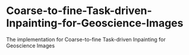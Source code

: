 # Coarse-to-fine-Task-driven-Inpainting-for-Geoscience-Images
The implementation for Coarse-to-fine Task-driven Inpainting for Geoscience Images
